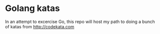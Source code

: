 # Golang katas

In an attempt to excercise Go, this repo will host my path to doing a bunch of katas from http://codekata.com
